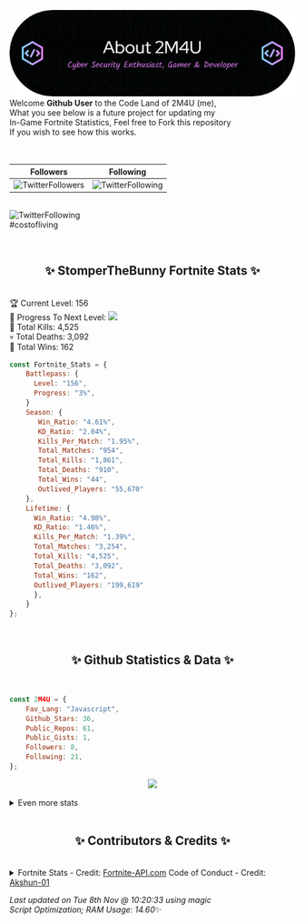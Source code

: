 
  ![Header](./src/github-banner.png)
  <br>
  Welcome **Github User** to the Code Land of 2M4U (me),<br>
  What you see below is a future project for updating my<br>
  In-Game Fortnite Statistics, Feel free to Fork this repository<br>
  If you wish to see how this works.
  <br><br>
  <br>
  
  | Followers  | Following |
  | ---------- |:---------:|
  | ![TwitterFollowers](https://img.shields.io/badge/Twitter%20Followers-79-blue)  | ![TwitterFollowing](https://img.shields.io/badge/Twitter%20Following-232-blue)  |


  <br>![TwitterFollowing](https://img.shields.io/badge/Latest%20Tweet--blue)<br>
  #costofliving
   
  <br><h2 align="center"> ✨ StomperTheBunny Fortnite Stats ✨</h2><br>
  🏆 Current Level: 156<br>
  🎉 Progress To Next Level: ![](https://geps.dev/progress/3)<br>
  🎯 Total Kills: 4,525<br>
  💀 Total Deaths: 3,092<br>
  👑 Total Wins: 162<br>

```js
const Fortnite_Stats = {
    Battlepass: {
      Level: "156",
      Progress: "3%",    
    }
    Season: { 
       Win_Ratio: "4.61%",
       KD_Ratio: "2.04%",
       Kills_Per_Match: "1.95%",
       Total_Matches: "954",
       Total_Kills: "1,861",
       Total_Deaths: "910",
       Total_Wins: "44",
       Outlived_Players: "55,670"
    },
    Lifetime: {
      Win_Ratio: "4.98%",
      KD_Ratio: "1.46%",
      Kills_Per_Match: "1.39%",
      Total_Matches: "3,254",
      Total_Kills: "4,525",
      Total_Deaths: "3,092",
      Total_Wins: "162",
      Outlived_Players: "199,619"
      },
    }
}; 
```


<br><h2 align="center"> ✨ Github Statistics & Data ✨</h2><br>

```js
const 2M4U = {
    Fav_Lang: "Javascript",
    Github_Stars: 36,
    Public_Repos: 61,
    Public_Gists: 1,
    Followers: 8,
    Following: 21,
}; 
```

<p align="center">
<img src="https://github-readme-streak-stats.herokuapp.com/?user=2M4U&theme=tokyonight">
</p>
<details>
  <summary>
      Even more stats
  </summary>
  <p align="center">
    <img src="https://github-profile-trophy.vercel.app/?username=2M4U&theme=dracula">
    <img src="https://github-readme-stats.vercel.app/api?username=2M4U&theme=tokyonight&count_private=true&show_icons=true&include_all_commits=true">
  </p>
</details>
<br><h2 align="center"> ✨ Contributors & Credits ✨</h2><br>
<details>
  <summary>
      Fortnite Stats - Credit: <a href="https://fortnite-api.com/?utm_source=github.com/2M4U/2M4U">Fortnite-API.com</a>
      Code of Conduct - Credit: <a href="https://github.com/Akshun-01">Akshun-01</a>
  </summary>
</details>

<!-- Last updated on Tue Nov 08 2022 10:20:33 GMT+0000 (Coordinated Universal Time) ;-;-->
<i>Last updated on  Tue 8th Nov @ 10:20:33 using magic<br>
Script Optimization; RAM Usage: 14.60</i>✨